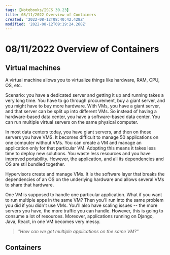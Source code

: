 ```yaml
---
tags: [Notebooks/ISCS 30.23]
title: 08/11/2022 Overview of Containers
created: '2022-08-12T08:40:42.428Z'
modified: '2022-08-12T09:19:24.268Z'
---
```


# 08/11/2022 Overview of Containers

## Virtual machines

A virtual machine allows you to virtualize things like hardware, RAM, CPU, OS, etc. 

Scenario: you have a dedicated server and getting it up and running takes a very long time. You have to go through procurement, buy a giant server, and you might have to buy more hardware. With VMs, you have a giant server, and that server can be split up into different VMs. So instead of having a hardware-based data center, you have a software-based data center. You can run multiple virtual servers on the same physical computer.

In most data centers today, you have giant servers, and then on those servers you have VMS. It becomes difficult to manage 50 applications on one computer without VMs. You can create a VM and manage an application only for that particular VM. Adopting this means it takes less time to deploy new solutions. You waste less resources and you have improved portability. However, the application, and all its dependencies and OS are stil bundled together. 

Hypervisors create and manage VMs. It is the software layer that breaks the dependencies of an OS on the underlying hardware and allows several VMs to share that hardware.

One VM is supposed to handle one particular application. What if you want to run multiple apps in the same VM? Then you'll run into the same problem you did if you didn't use VMs. You'll also have scaling issues -- the more servers you have, the more traffic you can handle. However, this is going to consume a lot of resources. Moreover, applications running on Django, Java, React, in one VM becomes very messy. 

> _"How can we get multiple applications on the same VM?"_

## Containers




